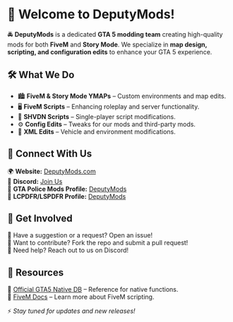 # 👋 Welcome to DeputyMods!

🚔 **DeputyMods** is a dedicated **GTA 5 modding team** creating high-quality mods for both **FiveM** and **Story Mode**. We specialize in **map design, scripting, and configuration edits** to enhance your GTA 5 experience.

## 🛠️ What We Do
- 🏙️ **FiveM & Story Mode YMAPs** – Custom environments and map edits.
- 🖥️ **FiveM Scripts** – Enhancing roleplay and server functionality.
- 📜 **SHVDN Scripts** – Single-player script modifications.
- ⚙️ **Config Edits** – Tweaks for our mods and third-party mods.
- 📝 **XML Edits** – Vehicle and environment modifications.

## 🔗 Connect With Us
🌍 **Website:** [DeputyMods.com](https://www.deputymods.com)  
💬 **Discord:** [Join Us](https://discord.gg/D3ruwr8dbA)  
🔹 **GTA Police Mods Profile:** [DeputyMods](https://gtapolicemods.com/profile/71-deputymods/)  
🔹 **LCPDFR/LSPDFR Profile:** [DeputyMods](https://www.lcpdfr.com/profile/611746-deputymods/)  

## 🤝 Get Involved
🔹 Have a suggestion or a request? Open an issue!  
🔹 Want to contribute? Fork the repo and submit a pull request!  
🔹 Need help? Reach out to us on Discord!  

## 📖 Resources
🔗 [Official GTA5 Native DB](https://nativedb.dotindustries.dev/gta5/natives) – Reference for native functions.  
🔗 [FiveM Docs](https://docs.fivem.net) – Learn more about FiveM scripting.  

⚡ *Stay tuned for updates and new releases!*
